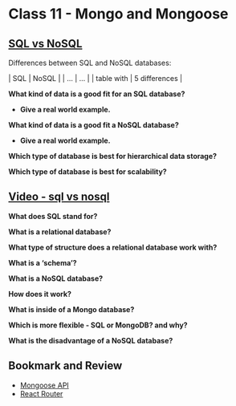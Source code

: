 # Class 11 - Mongo and Mongoose

## [SQL vs NoSQL](https://www.thegeekstuff.com/2014/01/sql-vs-nosql-db/?utm_source=tuicool)

Differences between SQL and NoSQL databases:

| SQL | NoSQL |
| ... | ... |
| table with | 5 differences |

**What kind of data is a good fit for an SQL database?**

- **Give a real world example.**

**What kind of data is a good fit a NoSQL database?**

- **Give a real world example.**

**Which type of database is best for hierarchical data storage?**

**Which type of database is best for scalability?**

## [Video - sql vs nosql](https://www.youtube.com/watch?v=ZS_kXvOeQ5Y)

**What does SQL stand for?**

**What is a relational database?**

**What type of structure does a relational database work with?**

**What is a ‘schema’?**

**What is a NoSQL database?**

**How does it work?**

**What is inside of a Mongo database?**

**Which is more flexible - SQL or MongoDB? and why?**

**What is the disadvantage of a NoSQL database?**

## Bookmark and Review

- [Mongoose API](https://mongoosejs.com/docs/api.html#Model)
- [React Router](https://v5.reactrouter.com/web/api/BrowserRouter)